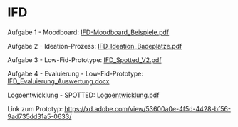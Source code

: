 # IFD
Aufgabe 1 - Moodboard:
[IFD-Moodboard_Beispiele.pdf](https://github.com/Svenjaschaefer/IFD/files/8326129/IFD-Moodboard_Beispiele.pdf)

Aufgabe 2 - Ideation-Prozess:
[IFD_Ideation_Badeplätze.pdf](https://github.com/Svenjaschaefer/IFD/files/8451255/IFD_Ideation_Badeplatze.pdf)

Aufgabe 3 - Low-Fid-Prototype:
[IFD_Spotted_V2.pdf](https://github.com/Svenjaschaefer/IFD/files/8622339/IFD_Spotted_V2.pdf)

Aufgabe 4 -  Evaluierung - Low-Fid-Prototype:
[IFD_Evaluierung_Auswertung.docx](https://github.com/Svenjaschaefer/IFD/files/8630018/IFD_Evaluierung_Auswertung.docx)

Logoentwicklung - SPOTTED:
[Logoentwicklung.pdf](https://github.com/Svenjaschaefer/IFD/files/8630022/Logoentwicklung.pdf)


Link zum Prototyp:
https://xd.adobe.com/view/53600a0e-4f5d-4428-bf56-9ad735dd31a5-0633/
